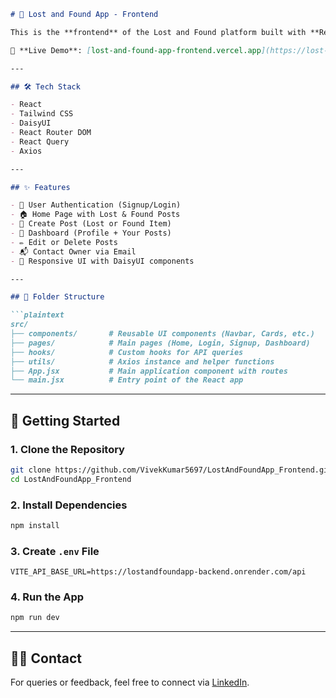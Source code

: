 

````markdown
# 🎒 Lost and Found App - Frontend

This is the **frontend** of the Lost and Found platform built with **React**, **Tailwind CSS**, **DaisyUI**, and **React Query**. It allows users to report lost or found items, view posts, and contact the item owner.

🔗 **Live Demo**: [lost-and-found-app-frontend.vercel.app](https://lost-and-found-app-frontend.vercel.app)

---

## 🛠️ Tech Stack

- React
- Tailwind CSS
- DaisyUI
- React Router DOM
- React Query
- Axios

---

## ✨ Features

- 🔐 User Authentication (Signup/Login)
- 🏠 Home Page with Lost & Found Posts
- 📄 Create Post (Lost or Found Item)
- 👤 Dashboard (Profile + Your Posts)
- ✏️ Edit or Delete Posts
- 📬 Contact Owner via Email
- 📱 Responsive UI with DaisyUI components

---

## 📁 Folder Structure

```plaintext
src/
├── components/       # Reusable UI components (Navbar, Cards, etc.)
├── pages/            # Main pages (Home, Login, Signup, Dashboard)
├── hooks/            # Custom hooks for API queries
├── utils/            # Axios instance and helper functions
├── App.jsx           # Main application component with routes
└── main.jsx          # Entry point of the React app
````

---

## 🚀 Getting Started

### 1. Clone the Repository

```bash
git clone https://github.com/VivekKumar5697/LostAndFoundApp_Frontend.git
cd LostAndFoundApp_Frontend
```

### 2. Install Dependencies

```bash
npm install
```

### 3. Create `.env` File

```env
VITE_API_BASE_URL=https://lostandfoundapp-backend.onrender.com/api
```

### 4. Run the App

```bash
npm run dev
```

---

## 🙋‍♂️ Contact

For queries or feedback, feel free to connect via [LinkedIn](https://www.linkedin.com/in/vivekvodnala/).

